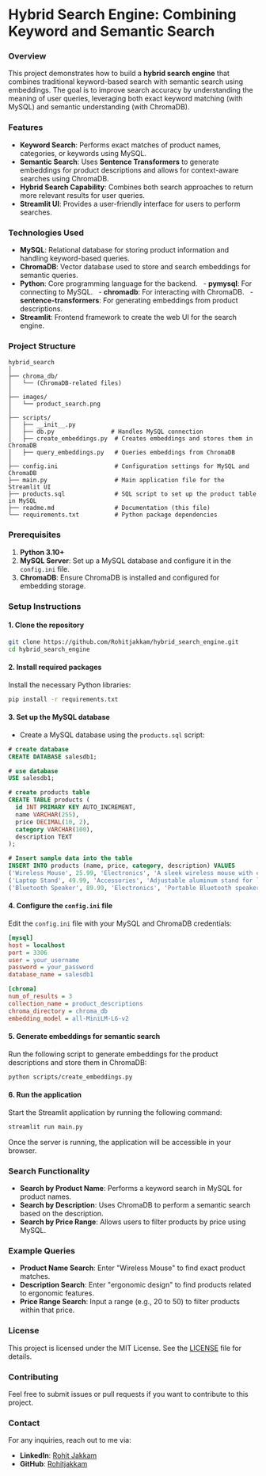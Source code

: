 # Hybrid Search Engine: Combining Keyword and Semantic Search

### Overview
This project demonstrates how to build a **hybrid search engine** that combines traditional keyword-based search with semantic search using embeddings. The goal is to improve search accuracy by understanding the meaning of user queries, leveraging both exact keyword matching (with MySQL) and semantic understanding (with ChromaDB).

### Features
- **Keyword Search**: Performs exact matches of product names, categories, or keywords using MySQL.
- **Semantic Search**: Uses **Sentence Transformers** to generate embeddings for product descriptions and allows for context-aware searches using ChromaDB.
- **Hybrid Search Capability**: Combines both search approaches to return more relevant results for user queries.
- **Streamlit UI**: Provides a user-friendly interface for users to perform searches.

### Technologies Used
- **MySQL**: Relational database for storing product information and handling keyword-based queries.
- **ChromaDB**: Vector database used to store and search embeddings for semantic queries.
- **Python**: Core programming language for the backend.
  - **pymysql**: For connecting to MySQL.
  - **chromadb**: For interacting with ChromaDB.
  - **sentence-transformers**: For generating embeddings from product descriptions.
- **Streamlit**: Frontend framework to create the web UI for the search engine.

### Project Structure

```
hybrid_search
│
├── chroma_db/
│   └── (ChromaDB-related files)
│
├── images/
│   └── product_search.png
│
├── scripts/
│   ├── __init__.py
│   ├── db.py                # Handles MySQL connection
│   ├── create_embeddings.py  # Creates embeddings and stores them in ChromaDB
│   ├── query_embeddings.py   # Queries embeddings from ChromaDB
│
├── config.ini                # Configuration settings for MySQL and ChromaDB
├── main.py                   # Main application file for the Streamlit UI
├── products.sql              # SQL script to set up the product table in MySQL
├── readme.md                 # Documentation (this file)
└── requirements.txt          # Python package dependencies
```

### Prerequisites

1. **Python 3.10+**
2. **MySQL Server**: Set up a MySQL database and configure it in the `config.ini` file.
3. **ChromaDB**: Ensure ChromaDB is installed and configured for embedding storage.

### Setup Instructions

#### 1. Clone the repository
```bash
git clone https://github.com/Rohitjakkam/hybrid_search_engine.git
cd hybrid_search_engine
```

#### 2. Install required packages
Install the necessary Python libraries:
```bash
pip install -r requirements.txt
```

#### 3. Set up the MySQL database
- Create a MySQL database using the `products.sql` script:
```sql
# create database
CREATE DATABASE salesdb1;

# use database
USE salesdb1;

# create products table
CREATE TABLE products (
  id INT PRIMARY KEY AUTO_INCREMENT,
  name VARCHAR(255),
  price DECIMAL(10, 2),
  category VARCHAR(100),
  description TEXT
);

# Insert sample data into the table
INSERT INTO products (name, price, category, description) VALUES
('Wireless Mouse', 25.99, 'Electronics', 'A sleek wireless mouse with ergonomic design.'),
('Laptop Stand', 49.99, 'Accessories', 'Adjustable aluminum stand for laptops.'),
('Bluetooth Speaker', 89.99, 'Electronics', 'Portable Bluetooth speaker with high-quality sound.');
```

#### 4. Configure the `config.ini` file
Edit the `config.ini` file with your MySQL and ChromaDB credentials:
```ini
[mysql]
host = localhost
port = 3306
user = your_username
password = your_password
database_name = salesdb1

[chroma]
num_of_results = 3
collection_name = product_descriptions
chroma_directory = chroma_db
embedding_model = all-MiniLM-L6-v2
```

#### 5. Generate embeddings for semantic search
Run the following script to generate embeddings for the product descriptions and store them in ChromaDB:
```bash
python scripts/create_embeddings.py
```

#### 6. Run the application
Start the Streamlit application by running the following command:
```bash
streamlit run main.py
```

Once the server is running, the application will be accessible in your browser.

### Search Functionality

- **Search by Product Name**: Performs a keyword search in MySQL for product names.
- **Search by Description**: Uses ChromaDB to perform a semantic search based on the description.
- **Search by Price Range**: Allows users to filter products by price using MySQL.

### Example Queries
- **Product Name Search**: Enter "Wireless Mouse" to find exact product matches.
- **Description Search**: Enter "ergonomic design" to find products related to ergonomic features.
- **Price Range Search**: Input a range (e.g., 20 to 50) to filter products within that price.

### License
This project is licensed under the MIT License. See the [LICENSE](LICENSE) file for details.

### Contributing
Feel free to submit issues or pull requests if you want to contribute to this project.

### Contact
For any inquiries, reach out to me via:
- **LinkedIn**: [Rohit Jakkam](https://www.linkedin.com/in/rohitjakkam/)
- **GitHub**: [Rohitjakkam](https://github.com/Rohitjakkam)
